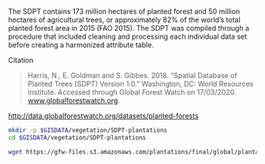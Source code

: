 The SDPT contains 173 million hectares of planted forest and 50 million hectares of agricultural trees, or approximately 82% of the world’s total planted forest area in 2015 (FAO 2015). The SDPT was compiled through a procedure that included cleaning and processing each individual data set before creating a harmonized attribute table.

Citation

> Harris, N., E. Goldman and S. Gibbes. 2018. “Spatial Database of Planted Trees (SDPT) Version 1.0.” Washington, DC: World Resources Institute. Accessed through Global Forest Watch on 17/03/2020. www.globalforestwatch.org.

http://data.globalforestwatch.org/datasets/planted-forests



```sh
mkdir -p $GISDATA/vegetation/SDPT-plantations
cd $GISDATA/vegetation/SDPT-plantations

wget https://gfw-files.s3.amazonaws.com/plantations/final/global/plantations_v1_3_dl.gdb.zip

```
